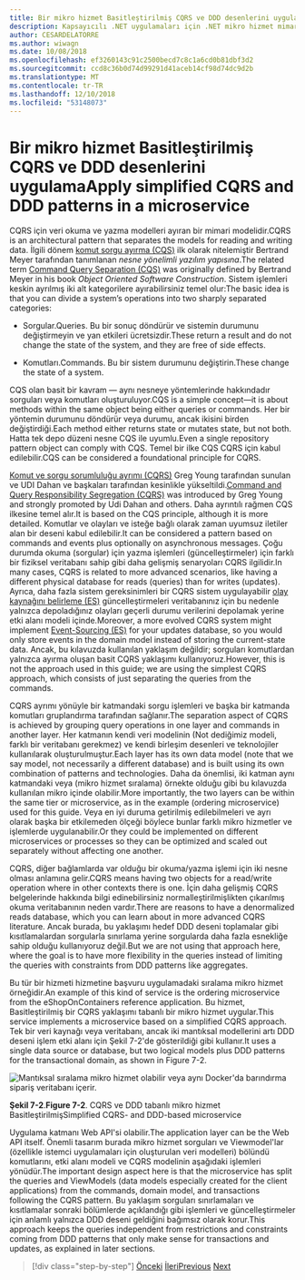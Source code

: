 ```yaml
---
title: Bir mikro hizmet Basitleştirilmiş CQRS ve DDD desenlerini uygulama
description: Kapsayıcılı .NET uygulamaları için .NET mikro hizmet mimarisi | CQRS ve DDD desenlerini arasındaki genel ilişki anlayın.
author: CESARDELATORRE
ms.author: wiwagn
ms.date: 10/08/2018
ms.openlocfilehash: ef3260143c91c2500becd7c8c1a6cd0b81dbf3d2
ms.sourcegitcommit: ccd8c36b0d74d99291d41aceb14cf98d74dc9d2b
ms.translationtype: MT
ms.contentlocale: tr-TR
ms.lasthandoff: 12/10/2018
ms.locfileid: "53148073"
---
```

# <a name="apply-simplified-cqrs-and-ddd-patterns-in-a-microservice"></a><span data-ttu-id="38abe-103">Bir mikro hizmet Basitleştirilmiş CQRS ve DDD desenlerini uygulama</span><span class="sxs-lookup"><span data-stu-id="38abe-103">Apply simplified CQRS and DDD patterns in a microservice</span></span>

<span data-ttu-id="38abe-104">CQRS için veri okuma ve yazma modelleri ayıran bir mimari modelidir.</span><span class="sxs-lookup"><span data-stu-id="38abe-104">CQRS is an architectural pattern that separates the models for reading and writing data.</span></span> <span data-ttu-id="38abe-105">İlgili dönem [komut sorgu ayırma (CQS)](https://martinfowler.com/bliki/CommandQuerySeparation.html) ilk olarak nitelemiştir Bertrand Meyer tarafından tanımlanan *nesne yönelimli yazılım yapısına*.</span><span class="sxs-lookup"><span data-stu-id="38abe-105">The related term [Command Query Separation (CQS)](https://martinfowler.com/bliki/CommandQuerySeparation.html) was originally defined by Bertrand Meyer in his book *Object Oriented Software Construction*.</span></span> <span data-ttu-id="38abe-106">Sistem işlemleri keskin ayrılmış iki alt kategorilere ayırabilirsiniz temel olur:</span><span class="sxs-lookup"><span data-stu-id="38abe-106">The basic idea is that you can divide a system’s operations into two sharply separated categories:</span></span>

- <span data-ttu-id="38abe-107">Sorgular.</span><span class="sxs-lookup"><span data-stu-id="38abe-107">Queries.</span></span> <span data-ttu-id="38abe-108">Bu bir sonuç döndürür ve sistemin durumunu değiştirmeyin ve yan etkileri ücretsizdir.</span><span class="sxs-lookup"><span data-stu-id="38abe-108">These return a result and do not change the state of the system, and they are free of side effects.</span></span>

- <span data-ttu-id="38abe-109">Komutları.</span><span class="sxs-lookup"><span data-stu-id="38abe-109">Commands.</span></span> <span data-ttu-id="38abe-110">Bu bir sistem durumunu değiştirin.</span><span class="sxs-lookup"><span data-stu-id="38abe-110">These change the state of a system.</span></span>

<span data-ttu-id="38abe-111">CQS olan basit bir kavram — aynı nesneye yöntemlerinde hakkındadır sorguları veya komutları oluşturuluyor.</span><span class="sxs-lookup"><span data-stu-id="38abe-111">CQS is a simple concept—it is about methods within the same object being either queries or commands.</span></span> <span data-ttu-id="38abe-112">Her bir yöntemin durumunu döndürür veya durumu, ancak ikisini birden değiştirdiği.</span><span class="sxs-lookup"><span data-stu-id="38abe-112">Each method either returns state or mutates state, but not both.</span></span> <span data-ttu-id="38abe-113">Hatta tek depo düzeni nesne CQS ile uyumlu.</span><span class="sxs-lookup"><span data-stu-id="38abe-113">Even a single repository pattern object can comply with CQS.</span></span> <span data-ttu-id="38abe-114">Temel bir ilke CQS CQRS için kabul edilebilir.</span><span class="sxs-lookup"><span data-stu-id="38abe-114">CQS can be considered a foundational principle for CQRS.</span></span>

<span data-ttu-id="38abe-115">[Komut ve sorgu sorumluluğu ayrımı (CQRS)](https://martinfowler.com/bliki/CQRS.html) Greg Young tarafından sunulan ve UDI Dahan ve başkaları tarafından kesinlikle yükseltildi.</span><span class="sxs-lookup"><span data-stu-id="38abe-115">[Command and Query Responsibility Segregation (CQRS)](https://martinfowler.com/bliki/CQRS.html) was introduced by Greg Young and strongly promoted by Udi Dahan and others.</span></span> <span data-ttu-id="38abe-116">Daha ayrıntılı rağmen CQS ilkesine temel alır.</span><span class="sxs-lookup"><span data-stu-id="38abe-116">It is based on the CQS principle, although it is more detailed.</span></span> <span data-ttu-id="38abe-117">Komutlar ve olayları ve isteğe bağlı olarak zaman uyumsuz iletiler alan bir deseni kabul edilebilir.</span><span class="sxs-lookup"><span data-stu-id="38abe-117">It can be considered a pattern based on commands and events plus optionally on asynchronous messages.</span></span> <span data-ttu-id="38abe-118">Çoğu durumda okuma (sorgular) için yazma işlemleri (güncelleştirmeler) için farklı bir fiziksel veritabanı sahip gibi daha gelişmiş senaryoları CQRS ilgilidir.</span><span class="sxs-lookup"><span data-stu-id="38abe-118">In many cases, CQRS is related to more advanced scenarios, like having a different physical database for reads (queries) than for writes (updates).</span></span> <span data-ttu-id="38abe-119">Ayrıca, daha fazla sistem gereksinimleri bir CQRS sistem uygulayabilir [olay kaynağını belirleme (ES)](http://codebetter.com/gregyoung/2010/02/20/why-use-event-sourcing/) güncelleştirmeleri veritabanınız için bu nedenle yalnızca depoladığınız olayları geçerli durumu verilerini depolamak yerine etki alanı modeli içinde.</span><span class="sxs-lookup"><span data-stu-id="38abe-119">Moreover, a more evolved CQRS system might implement [Event-Sourcing (ES)](http://codebetter.com/gregyoung/2010/02/20/why-use-event-sourcing/) for your updates database, so you would only store events in the domain model instead of storing the current-state data.</span></span> <span data-ttu-id="38abe-120">Ancak, bu kılavuzda kullanılan yaklaşım değildir; sorguları komutlardan yalnızca ayırma oluşan basit CQRS yaklaşımı kullanıyoruz.</span><span class="sxs-lookup"><span data-stu-id="38abe-120">However, this is not the approach used in this guide; we are using the simplest CQRS approach, which consists of just separating the queries from the commands.</span></span>

<span data-ttu-id="38abe-121">CQRS ayrımı yönüyle bir katmandaki sorgu işlemleri ve başka bir katmanda komutları gruplandırma tarafından sağlanır.</span><span class="sxs-lookup"><span data-stu-id="38abe-121">The separation aspect of CQRS is achieved by grouping query operations in one layer and commands in another layer.</span></span> <span data-ttu-id="38abe-122">Her katmanın kendi veri modelinin (Not dediğimiz modeli, farklı bir veritabanı gerekmez) ve kendi birleşim desenleri ve teknolojiler kullanılarak oluşturulmuştur.</span><span class="sxs-lookup"><span data-stu-id="38abe-122">Each layer has its own data model (note that we say model, not necessarily a different database) and is built using its own combination of patterns and technologies.</span></span> <span data-ttu-id="38abe-123">Daha da önemlisi, iki katman aynı katmandaki veya (mikro hizmet sıralama) örnekte olduğu gibi bu kılavuzda kullanılan mikro içinde olabilir.</span><span class="sxs-lookup"><span data-stu-id="38abe-123">More importantly, the two layers can be within the same tier or microservice, as in the example (ordering microservice) used for this guide.</span></span> <span data-ttu-id="38abe-124">Veya en iyi duruma getirilmiş edilebilmeleri ve ayrı olarak başka bir etkilemeden ölçeği böylece bunlar farklı mikro hizmetler ve işlemlerde uygulanabilir.</span><span class="sxs-lookup"><span data-stu-id="38abe-124">Or they could be implemented on different microservices or processes so they can be optimized and scaled out separately without affecting one another.</span></span>

<span data-ttu-id="38abe-125">CQRS, diğer bağlamlarda var olduğu bir okuma/yazma işlemi için iki nesne olması anlamına gelir.</span><span class="sxs-lookup"><span data-stu-id="38abe-125">CQRS means having two objects for a read/write operation where in other contexts there is one.</span></span> <span data-ttu-id="38abe-126">İçin daha gelişmiş CQRS belgelerinde hakkında bilgi edinebilirsiniz normalleştirilmişlikten çıkarılmış okuma veritabanının neden vardır.</span><span class="sxs-lookup"><span data-stu-id="38abe-126">There are reasons to have a denormalized reads database, which you can learn about in more advanced CQRS literature.</span></span> <span data-ttu-id="38abe-127">Ancak burada, bu yaklaşımı hedef DDD deseni toplamalar gibi kısıtlamalardan sorgularla sınırlama yerine sorgularda daha fazla esnekliğe sahip olduğu kullanıyoruz değil.</span><span class="sxs-lookup"><span data-stu-id="38abe-127">But we are not using that approach here, where the goal is to have more flexibility in the queries instead of limiting the queries with constraints from DDD patterns like aggregates.</span></span>

<span data-ttu-id="38abe-128">Bu tür bir hizmeti hizmetine başvuru uygulamadaki sıralama mikro hizmet örneğidir.</span><span class="sxs-lookup"><span data-stu-id="38abe-128">An example of this kind of service is the ordering microservice from the eShopOnContainers reference application.</span></span> <span data-ttu-id="38abe-129">Bu hizmet, Basitleştirilmiş bir CQRS yaklaşımı tabanlı bir mikro hizmet uygular.</span><span class="sxs-lookup"><span data-stu-id="38abe-129">This service implements a microservice based on a simplified CQRS approach.</span></span> <span data-ttu-id="38abe-130">Tek bir veri kaynağı veya veritabanı, ancak iki mantıksal modellerini artı DDD deseni işlem etki alanı için Şekil 7-2'de gösterildiği gibi kullanır.</span><span class="sxs-lookup"><span data-stu-id="38abe-130">It uses a single data source or database, but two logical models plus DDD patterns for the transactional domain, as shown in Figure 7-2.</span></span>

![Mantıksal sıralama mikro hizmet olabilir veya aynı Docker'da barındırma sipariş veritabanı içerir.](./media/image2.png)

<span data-ttu-id="38abe-133">**Şekil 7-2**.</span><span class="sxs-lookup"><span data-stu-id="38abe-133">**Figure 7-2**.</span></span> <span data-ttu-id="38abe-134">CQRS ve DDD tabanlı mikro hizmet Basitleştirilmiş</span><span class="sxs-lookup"><span data-stu-id="38abe-134">Simplified CQRS- and DDD-based microservice</span></span>

<span data-ttu-id="38abe-135">Uygulama katmanı Web API'si olabilir.</span><span class="sxs-lookup"><span data-stu-id="38abe-135">The application layer can be the Web API itself.</span></span> <span data-ttu-id="38abe-136">Önemli tasarım burada mikro hizmet sorguları ve Viewmodel'lar (özellikle istemci uygulamaları için oluşturulan veri modelleri) bölündü komutlarını, etki alanı modeli ve CQRS modelinin aşağıdaki işlemleri yönüdür.</span><span class="sxs-lookup"><span data-stu-id="38abe-136">The important design aspect here is that the microservice has split the queries and ViewModels (data models especially created for the client applications) from the commands, domain model, and transactions following the CQRS pattern.</span></span> <span data-ttu-id="38abe-137">Bu yaklaşım sorguları sınırlamaları ve kısıtlamalar sonraki bölümlerde açıklandığı gibi işlemleri ve güncelleştirmeler için anlamlı yalnızca DDD deseni geldiğini bağımsız olarak korur.</span><span class="sxs-lookup"><span data-stu-id="38abe-137">This approach keeps the queries independent from restrictions and constraints coming from DDD patterns that only make sense for transactions and updates, as explained in later sections.</span></span>

>[!div class="step-by-step"]
><span data-ttu-id="38abe-138">[Önceki](index.md)
>[İleri](eshoponcontainers-cqrs-ddd-microservice.md)</span><span class="sxs-lookup"><span data-stu-id="38abe-138">[Previous](index.md)
[Next](eshoponcontainers-cqrs-ddd-microservice.md)</span></span>